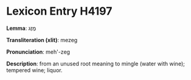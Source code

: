 # Lexicon Entry H4197

**Lemma**: מֶזֶג

**Transliteration (xlit)**: mezeg

**Pronunciation**: meh'-zeg

**Description**:
from an unused root meaning to mingle (water with wine); tempered wine; liquor.
